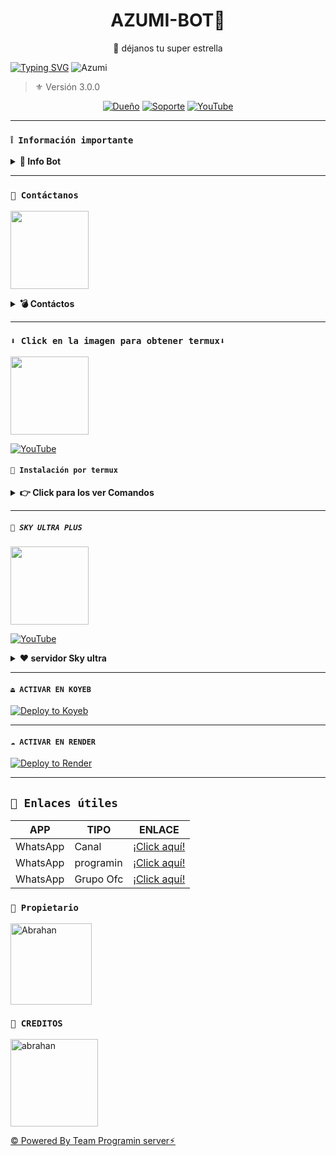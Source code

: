 <h1 align="center">AZUMI-BOT💨</h1>
 <p align="center">🌟 déjanos tu super estrella</p>
</p>

[![Typing SVG](https://readme-typing-svg.demolab.com?font=Fira+Code&pause=1000&color=FF0000&lines=Bienvenido+al+Repositorio;azumi+-+Bot+-+MD;Gracias+por+preferirnos;Creado+por+abrahan;💨🔥+BOOM!!!;💨🔥)](https://git.io/typing-svg)
![Azumi](https://files.catbox.moe/p1ls5x.jpg)

> ⚜️ Versión 3.0.0

<div align="center">
 
[![Dueño](https://img.shields.io/badge/Dueño-00802f?style=for-the-badge&logo=whatsapp&logoColor=white)](https://wa.me/573237649689)
[![Soporte](https://img.shields.io/badge/soporte-00802f?style=for-the-badge&logo=whatsapp&logoColor=white)](https://wa.me/573237649689)
[![YouTube](https://img.shields.io/badge/YouTube-FF0000?style=for-the-badge&logo=youtube&logoColor=white)](https://www.youtube.com/@abrahan987)
</div>

---

### **`❕️ Información importante`**

<details>
 <summary><b> 🔱 Info Bot</b></summary>

* Este proyecto **no está afiliado de ninguna manera** con `WhatsApp`, `Inc. WhatsApp` es una marca registrada de `WhatsApp LLC`, y este bot es un **desarrollo independiente** que **no tiene ninguna relación oficial con la compañía**.

</details>

---

### **`💭 Contáctanos`**

<a
href="https://wa.me/573237649689?text="><img src="https://qu.ax/ugHh.jpg" height="125px"></a>

<details>
<summary><b> 💣 Contáctos</b></summary>

* https://wa.me/573237649689

---


</details>

---

### **`⬇️ Click en la imagen para obtener termux⬇️`**
<a
href="https://www.mediafire.com/file/3hsvi3xkpq3a64o/termux_118.a"><img src="https://qu.ax/finc.jpg" height="125px"></a>

<div align=>

[![YouTube](https://img.shields.io/badge/Tutorial-instalacion-FF0000?style=for-the-badge&logo=youTube&logoColor=white)](https://youtu.be/JICVzI0sOLk?si=1GJ3_vl_TNpfb9Iv)
 

#### **`💨 Instalación por termux`**

<details>
 <summary><b> 👉 Click para los ver Comandos</b></summary>

#### **🪄 Instalación manual por termux**
> copie y peguen en termux uno por uno 
```bash
termux-setup-storage
```

```bash
apt update && apt upgrade && pkg install -y git nodejs ffmpeg imagemagick yarn
```

```bash
git clone https://github.com/Diomar-s/Kakaroto-Bot-MD && cd Kakaroto-Bot-MD
```

```bash
yarn install && npm install
```

```bash
npm start
```
> si despues de poner el numero de WhatsApp, y sale letras en roja no se preocupe es normal 
---

#### **🟢 Activar en caso de detenerse en termux**

Si después de instalar el bot en Termux se detiene (pantalla en blanco, pérdida de conexión a Internet, reinicio del dispositivo), sigue estos pasos:

1. Abre Termux y navega al directorio del bot:
    ```bash
    cd azumi-bot
    ```

2. Inicia el bot nuevamente:
    ```bash
    npm start
    ```

---

#### **🍬 Obtener otro codigo qr en termux**

Si después de instalar el bot en Termux y iniciar la session del bot (el numero se va a soporte, se cierra la conexión o demorastes al conectar), sigue estos pasos:

1. Abre Termux y navega al directorio del bot:
    ```bash
    cd azumi-Bot-MD
    ```

2. Elimina la carpeta MiniSession:
    ```bash
    rm -rf azumisesion
    ```

3. Inicia el bot nuevamente:
    ```bash
    npm start
    ```

---

### **😼 Para activar 24/7 (termux)**

> comando para obtener la bot 24/7 en termux

```bash
npm i -g pm2 && pm2 start index.js && pm2 save && pm2 logs
```

---

</details>

---

##### **`🌟 SKY ULTRA PLUS`**

<a
href="https://dash.skyultraplus.com"><img src="https://qu.ax/zFzXF.png" height="125px"></a>

<div align=>

[![YouTube](https://img.shields.io/badge/SkyUltraPlus-Host-FF0000?style=for-the-badge&logo=youtube&logoColor=white)](https://youtu.be/fZbcCLpSH6Y?si=1sDen7Bzmb7jVpAI)
 

<details>
 <summary><b> ❤️ servidor Sky ultra</b></summary>

* Estado Sky [`Status`](https://estado.skyultraplus.com)
* Dash Sky[`Dash`](https://dash.skyultraplus.com)
* Panel Sky [`Panel`](https://panel.skyultraplus.com)
* Canal de WhatsApp [`Canal Sky`](https://whatsapp.com/channel/0029VakUvreFHWpyWUr4Jr0g)
* Comunidad Sky [`Click`](https://chat.whatsapp.com/KGPhTIfgOzZCMNqoc3R7OW)

---


</details>

----- 
#### **`⏏️ ACTIVAR EN KOYEB`**
[![Deploy to Koyeb](https://binbashbanana.github.io/deploy-buttons/buttons/remade/koyeb.svg)](https://app.koyeb.com/deploy?type=git&repository=github.com/Diomar-s/azumi-MD&branch=master&name=kakarotobot-md)

------------------
#### **`☁️ ACTIVAR EN RENDER`**
[![Deploy to Render](https://binbashbanana.github.io/deploy-buttons/buttons/remade/render.svg)](https://dashboard.render.com/blueprint/new?repo=https%3A%2F%2Fgithub.com%2FDiomar-s%2Fazumi-Bot-MD)



</details>

---

## **`🔗 Enlaces útiles`**

| APP | TIPO | ENLACE |
|------|-------------|-------|
| WhatsApp | Canal | [¡Click aquí!](https://whatsapp.com/channel/0029VaehG4gKmCPX449RbA2T) |
| WhatsApp | programin | [¡Click aquí!](https://whatsapp.com/channel/0029VaehG4gKmCPX449RbA2T) |
| WhatsApp | Grupo Ofc | [¡Click aquí!](https://whatsapp.com/channel/0029VaehG4gKmCPX449RbA2T) |
 

### **`🔱 Propietario`**
<a
href="https://github.com/abrahan987"><img src="https://qu.ax/OzNcz.jpg" width="130" height="130" alt="Abrahan"/></a>

</a> 



### **`🌹 CREDITOS`**
<a
href="https://github.com/abrahan-m"><img src="https://github.com/abrahan.png" width="140" height="140" alt="abrahan"/></a>

[© Powered By Team Programin server⚡︎](https://whatsapp.com/channel/0029VaehG4gKmCPX449RbA2T)
